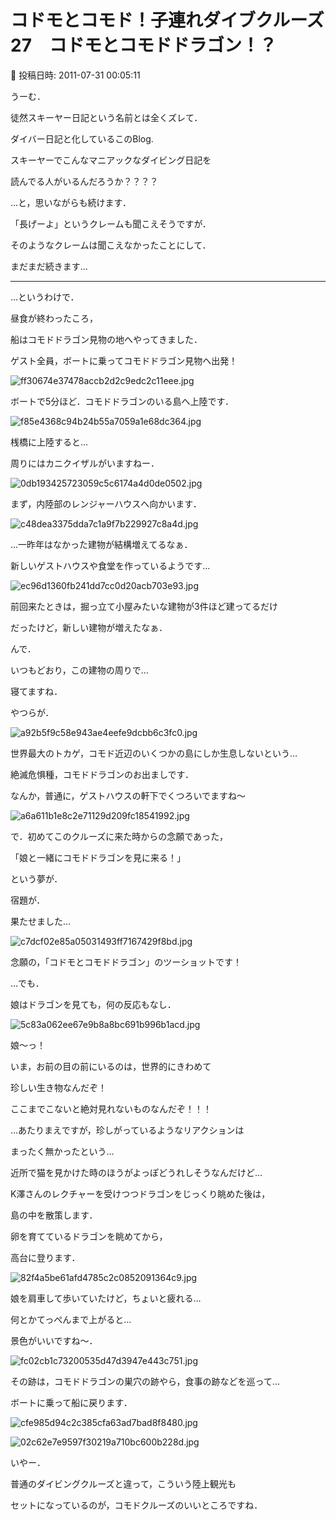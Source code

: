 # コドモとコモド！子連れダイブクルーズ27　コドモとコモドドラゴン！？

📅 投稿日時: 2011-07-31 00:05:11

うーむ．


徒然スキーヤー日記という名前とは全くズレて．


ダイバー日記と化しているこのBlog.


スキーヤーでこんなマニアックなダイビング日記を


読んでる人がいるんだろうか？？？？





…と，思いながらも続けます．


「長げーよ」というクレームも聞こえそうですが．


そのようなクレームは聞こえなかったことにして．


まだまだ続きます…


----





…というわけで．


昼食が終わったころ，


船はコモドドラゴン見物の地へやってきました．





ゲスト全員，ボートに乗ってコモドドラゴン見物へ出発！




![ff30674e37478accb2d2c9edc2c11eee.jpg](images/ff30674e37478accb2d2c9edc2c11eee.jpg)







ボートで5分ほど．コモドドラゴンのいる島へ上陸です．




![f85e4368c94b24b55a7059a1e68dc364.jpg](images/f85e4368c94b24b55a7059a1e68dc364.jpg)







桟橋に上陸すると…


周りにはカニクイザルがいますねー．




![0db193425723059c5c6174a4d0de0502.jpg](images/0db193425723059c5c6174a4d0de0502.jpg)







まず，内陸部のレンジャーハウスへ向かいます．




![c48dea3375dda7c1a9f7b229927c8a4d.jpg](images/c48dea3375dda7c1a9f7b229927c8a4d.jpg)







…一昨年はなかった建物が結構増えてるなぁ．


新しいゲストハウスや食堂を作っているようです…




![ec96d1360fb241dd7cc0d20acb703e93.jpg](images/ec96d1360fb241dd7cc0d20acb703e93.jpg)




前回来たときは，掘っ立て小屋みたいな建物が3件ほど建ってるだけ


だったけど，新しい建物が増えたなぁ．





んで．


いつもどおり，この建物の周りで…


寝てますね．


やつらが．




![a92b5f9c58e943ae4eefe9dcbb6c3fc0.jpg](images/a92b5f9c58e943ae4eefe9dcbb6c3fc0.jpg)




世界最大のトカゲ，コモド近辺のいくつかの島にしか生息しないという…


絶滅危惧種，コモドドラゴンのお出ましです．





なんか，普通に，ゲストハウスの軒下でくつろいでますね～




![a6a611b1e8c2e71129d209fc18541992.jpg](images/a6a611b1e8c2e71129d209fc18541992.jpg)







で．初めてこのクルーズに来た時からの念願であった，


「娘と一緒にコモドドラゴンを見に来る！」


という夢が．


宿題が．


果たせました…




![c7dcf02e85a05031493ff7167429f8bd.jpg](images/c7dcf02e85a05031493ff7167429f8bd.jpg)




念願の，「コドモとコモドドラゴン」のツーショットです！





…でも．


娘はドラゴンを見ても，何の反応もなし．




![5c83a062ee67e9b8a8bc691b996b1acd.jpg](images/5c83a062ee67e9b8a8bc691b996b1acd.jpg)




娘～っ！


いま，お前の目の前にいるのは，世界的にきわめて


珍しい生き物なんだぞ！


ここまでこないと絶対見れないものなんだぞ！！！





…あたりまえですが，珍しがっているようなリアクションは


まったく無かったという…


近所で猫を見かけた時のほうがよっぽどうれしそうなんだけど…





K澤さんのレクチャーを受けつつドラゴンをじっくり眺めた後は，


島の中を散策します．





卵を育てているドラゴンを眺めてから，


高台に登ります．




![82f4a5be61afd4785c2c0852091364c9.jpg](images/82f4a5be61afd4785c2c0852091364c9.jpg)




娘を肩車して歩いていたけど，ちょいと疲れる…





何とかてっぺんまで上がると…


景色がいいですね～．




![fc02cb1c73200535d47d3947e443c751.jpg](images/fc02cb1c73200535d47d3947e443c751.jpg)







その跡は，コモドドラゴンの巣穴の跡やら，食事の跡などを巡って…


ボートに乗って船に戻ります．




![cfe985d94c2c385cfa63ad7bad8f8480.jpg](images/cfe985d94c2c385cfa63ad7bad8f8480.jpg)









![02c62e7e9597f30219a710bc600b228d.jpg](images/02c62e7e9597f30219a710bc600b228d.jpg)







いやー．


普通のダイビングクルーズと違って，こういう陸上観光も


セットになっているのが，コモドクルーズのいいところですね．
